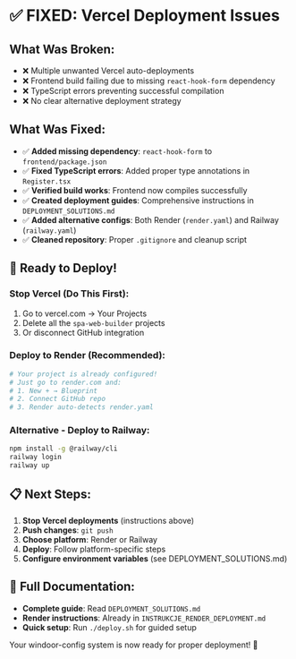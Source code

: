 # ✅ FIXED: Vercel Deployment Issues

## What Was Broken:
- ❌ Multiple unwanted Vercel auto-deployments 
- ❌ Frontend build failing due to missing `react-hook-form` dependency
- ❌ TypeScript errors preventing successful compilation
- ❌ No clear alternative deployment strategy

## What Was Fixed:
- ✅ **Added missing dependency**: `react-hook-form` to `frontend/package.json`
- ✅ **Fixed TypeScript errors**: Added proper type annotations in `Register.tsx`
- ✅ **Verified build works**: Frontend now compiles successfully
- ✅ **Created deployment guides**: Comprehensive instructions in `DEPLOYMENT_SOLUTIONS.md`
- ✅ **Added alternative configs**: Both Render (`render.yaml`) and Railway (`railway.yaml`)
- ✅ **Cleaned repository**: Proper `.gitignore` and cleanup script

## 🚀 Ready to Deploy!

### Stop Vercel (Do This First):
1. Go to vercel.com → Your Projects
2. Delete all the `spa-web-builder` projects
3. Or disconnect GitHub integration

### Deploy to Render (Recommended):
```bash
# Your project is already configured!
# Just go to render.com and:
# 1. New + → Blueprint  
# 2. Connect GitHub repo
# 3. Render auto-detects render.yaml
```

### Alternative - Deploy to Railway:
```bash
npm install -g @railway/cli
railway login
railway up
```

## 📋 Next Steps:
1. **Stop Vercel deployments** (instructions above)
2. **Push changes**: `git push` 
3. **Choose platform**: Render or Railway
4. **Deploy**: Follow platform-specific steps
5. **Configure environment variables** (see DEPLOYMENT_SOLUTIONS.md)

## 📖 Full Documentation:
- **Complete guide**: Read `DEPLOYMENT_SOLUTIONS.md`
- **Render instructions**: Already in `INSTRUKCJE_RENDER_DEPLOYMENT.md`
- **Quick setup**: Run `./deploy.sh` for guided setup

Your windoor-config system is now ready for proper deployment! 🎉